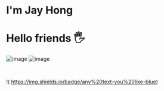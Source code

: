 # I'm Jay Hong
# Hello friends 🖐️

![image](https://github.com/JayHong2/JayHong/assets/111958595/147c5f0b-ba0c-45dd-9453-4dc8e4e9f1f4)
![image](https://github.com/JayHong2/JayHong/assets/111958595/3b17703e-e8b3-4be1-8862-65054f3c2854)

<br>

!( https://img.shields.io/badge/any%20text-you%20like-blue)

